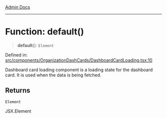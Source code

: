 [Admin Docs](/)

***

# Function: default()

> **default**(): `Element`

Defined in: [src/components/OrganizationDashCards/DashboardCardLoading.tsx:10](https://github.com/gautam-divyanshu/talawa-admin/blob/7e5a95aa37ca1c5b95489b6b18ea8cf85fb3559b/src/components/OrganizationDashCards/DashboardCardLoading.tsx#L10)

Dashboard card loading component is a loading state for the dashboard card. It is used when the data is being fetched.

## Returns

`Element`

JSX.Element
